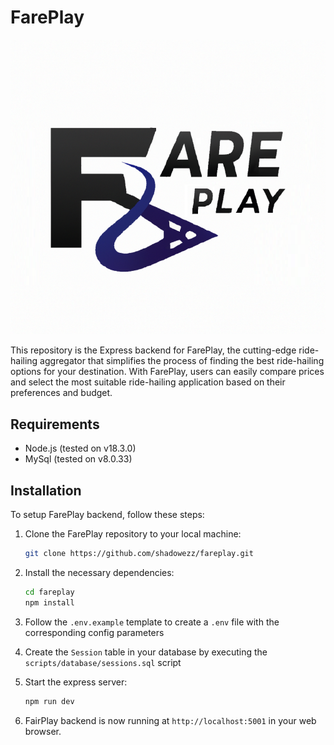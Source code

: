 # FarePlay

![FarePlay Logo](fareplay_logo.png)

This repository is the Express backend for FarePlay, the cutting-edge ride-hailing aggregator that simplifies the process of finding the best ride-hailing options for your destination. With FarePlay, users can easily compare prices and select the most suitable ride-hailing application based on their preferences and budget.

## Requirements
- Node.js (tested on v18.3.0)
- MySql (tested on v8.0.33)

## Installation

To setup FarePlay backend, follow these steps:

1. Clone the FarePlay repository to your local machine:
   ```bash
   git clone https://github.com/shadowezz/fareplay.git
   ```

2. Install the necessary dependencies:
   ```bash
   cd fareplay
   npm install
   ```

3. Follow the `.env.example` template to create a `.env` file with the corresponding config parameters

4. Create the `Session` table in your database by executing the `scripts/database/sessions.sql` script

4. Start the express server:
   ```bash
   npm run dev
   ```

5. FairPlay backend is now running at `http://localhost:5001` in your web browser.